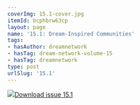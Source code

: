 ```yaml
---
coverImg: 15.1-cover.jpg
itemId: bcphbrw63cp
layout: page
name: '15.1: Dream-Inspired Communities'
tags:
- hasAuthor: dreamnetwork
- hasTag: dream-network-volume-15
- hasTag: dreamnetwork
type: post
urlSlug: '15.1'
---
```

<img class="card-journal-img" src="../images/15.1-rect.jpg"/><a href="../files/pdfs/Volume_15/15.1-Dream-Network-Vol-15-No-1.pdf" download="">Download issue 15.1</a>